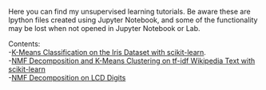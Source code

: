 

Here you can find my unsupervised learning tutorials. Be aware these are Ipython files created using Jupyter Notebook, 
and some of the functionality may be lost when not opened in Jupyter Notebook or Lab.

Contents:<br />
  -[K-Means Classification on the Iris Dataset with scikit-learn](https://github.com/chrisman1015/Unsupervised-Learning/blob/master/K-Means%20Classification%20on%20the%20Iris%20Dataset%20with%20scikit-learn/K-Means%20Classification%20on%20the%20Iris%20Dataset%20with%20scikit-learn.ipynb).<br />
  -[NMF Decomposition and K-Means Clustering on tf-idf Wikipedia Text with scikit-learn](https://github.com/chrisman1015/Unsupervised-Learning/blob/master/NMF%20Decomposition%20and%20K-Means%20Clustering%20on%20tf-idf%20Wikipedia%20Text%20with%20scikit-learn/NMF%20Decomposition%20and%20K-Means%20Clustering%20on%20tf-idf%20Wikipedia%20Text%20with%20scikit-learn.ipynb)<br />
  -[NMF Decomposition on LCD Digits](https://github.com/chrisman1015/Unsupervised-Learning/blob/master/NMF%20Decomposition%20on%20LCD%20Digits/NMF%20Decomposition%20on%20LCD%20Digits.ipynb)<br />

